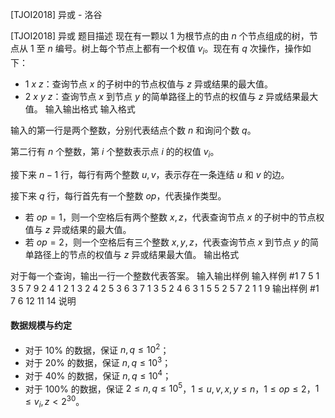 



[TJOI2018] 异或 - 洛谷














[TJOI2018] 异或
题目描述
现在有一颗以 $1$ 为根节点的由 $n$ 个节点组成的树，节点从 $1$ 至 $n$ 编号。树上每个节点上都有一个权值 $v_i$。现在有 $q$ 次操作，操作如下：

- $1~x~z$：查询节点 $x$ 的子树中的节点权值与 $z$ 异或结果的最大值。
- $2~x~y~z$：查询节点 $x$ 到节点 $y$ 的简单路径上的节点的权值与 $z$ 异或结果最大值。
输入输出格式
输入格式

输入的第一行是两个整数，分别代表结点个数 $n$ 和询问个数 $q$。

第二行有 $n$ 个整数，第 $i$ 个整数表示点 $i$ 的的权值 $v_i$。

接下来 $n-1$ 行，每行有两个整数 $u, v$，表示存在一条连结 $u$ 和 $v$ 的边。

接下来 $q$ 行，每行首先有一个整数 $op$，代表操作类型。

- 若 $op = 1$，则一个空格后有两个整数 $x, z$，代表查询节点 $x$ 的子树中的节点权值与 $z$ 异或结果的最大值。
- 若 $op = 2$，则一个空格后有三个整数 $x, y, z$，代表查询节点 $x$ 到节点 $y$ 的简单路径上的节点的权值与 $z$ 异或结果最大值。
输出格式

对于每一个查询，输出一行一个整数代表答案。
输入输出样例
输入样例 #1
7 5
1 3 5 7 9 2 4
1 2
1 3
2 4
2 5
3 6
3 7
1 3 5
2 4 6 3
1 5 5
2 5 7 2
1 1 9
输出样例 #1
7
6
12
11
14
说明
#### 数据规模与约定


- 对于 $10\%$ 的数据，保证 $n, q \leq 10^2$；
- 对于 $20\%$ 的数据，保证 $n, q \leq 10^3$；
- 对于 $40\%$ 的数据，保证 $n, q \leq 10^4$；
- 对于 $100\%$ 的数据，保证 $2\leq n, q \leq10^5$，$1 \leq u, v, x, y \leq n$，$1 \leq op \leq 2$，$1 \leq v_i, z \lt 2^{30}$。






